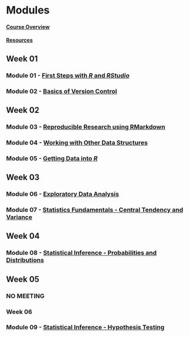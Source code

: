 Modules
================

#### [Course Overview](course-overview.html)

#### [Resources](resources.html)

Week 01
-------

### Module 01 - [First Steps with ***R*** and ***RStudio***](module-01/module-01.md)

### Module 02 - [Basics of Version Control](module-02/module-02.md)

Week 02
-------

### Module 03 - [Reproducible Research using RMarkdown](module-03/module-03.md)

### Module 04 - [Working with Other Data Structures](module-04/module-04.md)

### Module 05 - [Getting Data into ***R***](module-05/module-05.md)

Week 03
-------

### Module 06 - [Exploratory Data Analysis](module-06/module-06.md)

### Module 07 - [Statistics Fundamentals - Central Tendency and Variance](module-07/module-07.md)

Week 04
-------

### Module 08 - [Statistical Inference - Probabilities and Distributions](module-08/module-08.md)

Week 05
-------

### NO MEETING

### Week 06

### Module 09 - [Statistical Inference - Hypothesis Testing](module-0/module-09.md)
